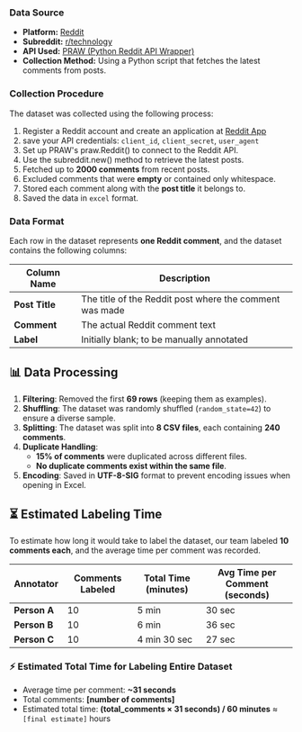 ### **Data Source**
- **Platform:** [Reddit](https://www.reddit.com/)
- **Subreddit:** [r/technology](https://www.reddit.com/r/technology/)
- **API Used:** [PRAW (Python Reddit API Wrapper)](https://praw.readthedocs.io/en/latest/)
- **Collection Method:** Using a Python script that fetches the latest comments from posts.


### **Collection Procedure**
The dataset was collected using the following process:
1. Register a Reddit account and create an application at [Reddit App](https://www.reddit.com/prefs/apps)
2. save your API credentials: `client_id`, `client_secret`, `user_agent`
3. Set up PRAW's praw.Reddit() to connect to the Reddit API.
4. Use the subreddit.new() method to retrieve the latest posts.
5. Fetched up to **2000 comments** from recent posts.
6. Excluded comments that were **empty** or contained only whitespace.
7. Stored each comment along with the **post title** it belongs to.
8. Saved the data in `excel` format.

### **Data Format**
Each row in the dataset represents **one Reddit comment**, and the dataset contains the following columns:

| Column Name | Description |
|------------|------------|
| **Post Title** | The title of the Reddit post where the comment was made |
| **Comment**    | The actual Reddit comment text |
| **Label**      | Initially blank; to be manually annotated |



## 📊 Data Processing

1. **Filtering**: Removed the first **69 rows** (keeping them as examples).
2. **Shuffling**: The dataset was randomly shuffled (`random_state=42`) to ensure a diverse sample.
3. **Splitting**: The dataset was split into **8 CSV files**, each containing **240 comments**.
4. **Duplicate Handling**:
   - **15% of comments** were duplicated across different files.
   - **No duplicate comments exist within the same file**.
5. **Encoding**: Saved in **UTF-8-SIG** format to prevent encoding issues when opening in Excel.


## ⏳ Estimated Labeling Time

To estimate how long it would take to label the dataset, our team labeled **10 comments each**, and the average time per comment was recorded.

| Annotator | Comments Labeled | Total Time (minutes) | Avg Time per Comment (seconds) |
|-----------|-----------------|----------------------|--------------------------------|
| **Person A** | 10 | 5 min | 30 sec |
| **Person B** | 10 | 6 min | 36 sec |
| **Person C** | 10 | 4 min 30 sec | 27 sec |

### **⚡ Estimated Total Time for Labeling Entire Dataset**
- Average time per comment: **~31 seconds**
- Total comments: **[number of comments]**
- Estimated total time: **(total_comments × 31 seconds) / 60 minutes** ≈ `[final estimate]` hours



